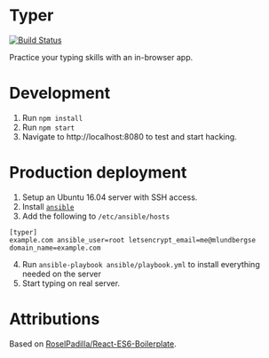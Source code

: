 # Typer
[![Build Status](https://travis-ci.org/mattiaslundberg/typer.svg?branch=master)](https://travis-ci.org/mattiaslundberg/typer)

Practice your typing skills with an in-browser app.

# Development

1. Run `npm install`
2. Run `npm start`
3. Navigate to http://localhost:8080 to test and start hacking.

# Production deployment

1. Setup an Ubuntu 16.04 server with SSH access.
2. Install [`ansible`](https://www.ansible.com/)
3. Add the following to `/etc/ansible/hosts`
```
[typer]
example.com ansible_user=root letsencrypt_email=me@mlundbergse domain_name=example.com
```
4. Run `ansible-playbook ansible/playbook.yml` to install everything needed on the server
5. Start typing on real server.

# Attributions
Based on [RoselPadilla/React-ES6-Boilerplate](https://github.com/RoselPadilla/React-ES6-Boilerplate).

